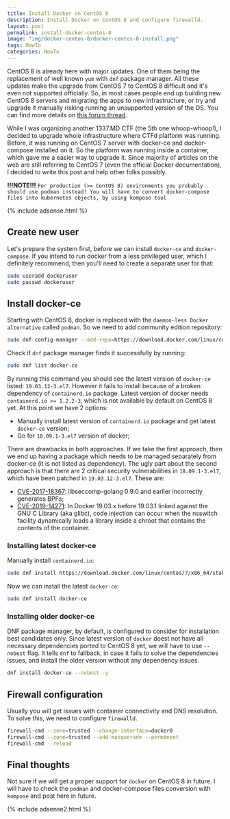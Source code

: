 ```yaml
---
title: Install Docker on CentOS 8
description: Install Docker on CentOS 8 and configure firewalld.
layout: post
permalink: install-docker-centos-8
image: "img/docker-centos-8/docker-centos-8-install.png"
tags: HowTo
categories: HowTo
---
```

CentOS 8 is already here with major updates. One of them being the replacement of well known `yum` with `dnf` package manager. All these updates make the upgrade from CentOS 7 to CentOS 8 difficult and it's even not supported officially. So, in most cases people end up building new CentOS 8 servers and migrating the apps to new infrastructure, or try and upgrade it manually risking running an unsupported version of the OS. You can find more details on [this forum thread](https://forums.centos.org/viewtopic.php?t=71848#p302574 "CentOS 7 to CentOS 8 upgrade script - CentOS").

While I was organizing another 1337.MD CTF (the 5th one whoop-whoop!), I decided to upgrade whole infrastructure where CTFd platform was running. Before, it was running on CentOS 7 server with docker-ce and docker-compose installed on it. So the platform was running inside a container, which gave me a easier way to upgrade it. Since majority of articles on the web are still referring to CentOS 7 (even the official Docker documentation), I decided to write this post and help other folks possibly.

**!!!NOTE!!!** `For production (>= CentOS 8) environments you probably should use podman instead! You will have to convert docker-compose files into kubernetes objects, by using kompose tool`

{% include adsense.html %}

## Create new user

Let's prepare the system first, before we can install `docker-ce` and `docker-compose`. If you intend to run docker from a less privileged user, which I definitely recommend, then you'll need to create a separate user for that:

```bash
sudo useradd dockeruser
sudo passwd dockeruser
```


## Install docker-ce

Starting with CentOS 8, docker is replaced with the `daemon-less Docker alternative` called `podman`. So we need to add community edition repository:

```bash
sudo dnf config-manager --add-repo=https://download.docker.com/linux/centos/docker-ce.repo
```

Check if `dnf` package manager finds it successfully by running:

```bash
sudo dnf list docker-ce
```

By running this command you should see the latest version of `docker-ce` listed: `19.03.12-3.el7`. However it fails to install because of a broken dependency of `containerd.io` package. Latest version of docker needs `containerd.io >= 1.2.2-3`, which is not available by default on CentOS 8 yet. At this point we have 2 options:

- Manually install latest version of `containerd.io` package and get latest `docker-ce` version;
- Go for `18.09.1-3.el7` version of docker;

There are drawbacks in both approaches. If we take the first approach, then we end up having a package which needs to be managed separately from docker-ce (it is not listed as dependency). The ugly part about the second approach is that there are 2 critical security vulnerabilities in `18.09.1-3.el7`, which have been patched in `19.03.12-3.el7`. These are:

- [CVE-2017-18367](https://nvd.nist.gov/vuln/detail/CVE-2017-18367 "libseccomp-golang 0.9.0 and earlier incorrectly generates BPFs"): libseccomp-golang 0.9.0 and earlier incorrectly generates BPFs;
- [CVE-2019-14271](https://nvd.nist.gov/vuln/detail/CVE-2019-14271 "code injection can occur when the nsswitch facility dynamically loads a library"): In Docker 19.03.x before 19.03.1 linked against the GNU C Library (aka glibc), code injection can occur when the nsswitch facility dynamically loads a library inside a chroot that contains the contents of the container.

### Installing latest docker-ce

Manually install `containerd.io`:

```bash
sudo dnf install https://download.docker.com/linux/centos/7/x86_64/stable/Packages/containerd.io-1.2.6-3.3.el7.x86_64.rpm
```

Now we can install the latest `docker-ce`:

```bash
sudo dnf install docker-ce
```

### Installing older docker-ce
DNF package manager, by default, is configured to consider for installation best candidates only. Since latest version of `docker` doest not have all necessary dependencies ported to CentOS 8 yet, we will have to use `--nobest` flag. It tells `dnf` to fallback, in case it fails to solve the dependencies issues, and install the older version without any dependency issues.

```bash
dnf install docker-ce --nobest -y
```


## Firewall configuration

Usually you will get issues with container connectivity and DNS resolution. To solve this, we need to configure `firewalld`.

```bash
firewall-cmd --zone=trusted --change-interface=docker0
firewall-cmd --zone=trusted --add-masquerade --permanent
firewall-cmd --reload
```

## Final thoughts

Not sure if we will get a proper support for `docker` on CentOS 8 in future. I will have to check the `podman` and docker-compose files conversion with `kompose` and post here in future.

{% include adsense2.html %}
